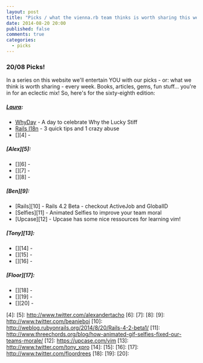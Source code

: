 ```yaml
---
layout: post
title: "Picks / what the vienna.rb team thinks is worth sharing this week"
date: 2014-08-20 20:00
published: false
comments: true
categories:
  - picks
---
```


### 20/08 Picks!

In a series on this website we'll entertain YOU with our picks - or: what we think is worth sharing - every week.
Books, articles, gems, fun stuff... you're in for an eclectic mix! So, here's for the sixty-eighth edition:

##### [Laura][1]:
  - [WhyDay][2] - A day to celebrate Why the Lucky Stiff
  - [Rails I18n][3] - 3 quick tips and 1 crazy abuse
  - [][4] -

##### [Alex][5]:
  - [][6] -
  - [][7] -
  - [][8] -

##### [Ben][9]:
  - [Rails][10] - Rails 4.2 Beta - checkout ActiveJob and GlobalID
  - [Selfies][11] - Animated Selfies to improve your team moral
  - [Upcase][12] - Upcase has some nice ressources for learning vim!

##### [Tony][13]:
  - [][14] -
  - [][15] -
  - [][16] -

##### [Floor][17]:
  - [][18] -
  - [][19] -
  - [][20] -

[1]: http://www.twitter.com/alicetragedy
[2]: http://whyday.org
[3]: http://www.justinweiss.com/blog/2014/08/18/rails-i18n-3-quick-tips-and-1-crazy-abuse/
[4]:
[5]: http://www.twitter.com/alexandertacho
[6]:
[7]:
[8]:
[9]: http://www.twitter.com/beanieboi
[10]: http://weblog.rubyonrails.org/2014/8/20/Rails-4-2-beta1/
[11]: http://www.threechords.org/blog/how-animated-gif-selfies-fixed-our-teams-morale/
[12]: https://upcase.com/vim
[13]: http://www.twitter.com/tony_xpro
[14]:
[15]:
[16]:
[17]: http://www.twitter.com/floordrees
[18]:
[19]:
[20]:
